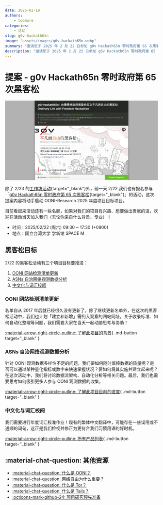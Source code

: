 ```yaml
---
date: 2025-02-18
authors:
    - toomore
categories:
    - 活动
slug: g0v-hackath65n
image: "assets/images/g0v-hackath65n.webp"
summary: "邀请您于 2025 年 2 月 22 日参加 g0v Hackath65n 零时政府第 65 次黑客松活动，一起推进项目进度！"
description: "邀请您于 2025 年 2 月 22 日参加 g0v Hackath65n 零时政府第 65 次黑客松活动，一起推进项目进度！"
---
```


# 提案 - g0v Hackath65n 零时政府第 65 次黑客松

![g0v hackath65n / 零时政府第 65 次黑客松](./assets/images/g0v-hackath65n.webp)

除了 2/23 的[工作坊活动](./rightscon25-pre-event.md){target="_blank"}外，前一天 2/22 我们也有报名参与「[g0v Hackath65n 零时政府第 65 次黑客松](https://jothon.g0v.tw/){target="_blank"}」的活动，这次提案内容将动手启动 OONI-Research 2025 年度项目目标项目。

目前看起来活动还有一些名额，如果对我们的项目有兴趣、想要做出贡献的话，欢迎在活动当天加入我们（无论你来自什么背景、专业）！

- 时间：2025/02/22 (周六) 09:30 ~ 17:30 (+0800)
- 地点：国立台湾大学 学新馆 SPACE M

<!-- more -->

## 黑客松目标

2/22 的黑客松活动有三个项目目标要推进：

1. [OONI 网站检测清单更新](../../ooni-weblists.md)
2. [ASNs 自治网络观测数据分析](../../ooni-asns-coverage.md)
3. [中文化与词汇校阅](../../ooni-i18n.md)

### OONI 网站检测清单更新

名单自从 2017 年后就已经很久没有更新了。除了继续更新名单外，在这次的黑客松活动中，我们也计划「建立和新增」需列入观察的网站网址。关于收录标准、如何自动化整理等问题，我们需要大家在当天一起动脑思考与协助！

[:material-arrow-right-circle-outline: 了解此项目的背景](../../ooni-weblists.md){ .md-button target="_blank" }

### ASNs 自治网络观测数据分析

针对 OONI 观测数据多样性不足的问题，我们要如何随时监控数据的质量呢？是否可以通过某种量化指标或数字来快速掌握状况？要如何将其实施并建立起来呢？在这次活动中，我们将讨论数据流架构、自动化分析等相关问题。最后，我们也需要思考如何吸引更多人参与 OONI 观测数据的收集。

[:material-arrow-right-circle-outline: 了解此项目目前的进度](../../ooni-weblists.md){ .md-button target="_blank" }

### 中文化与词汇校阅

我们需要进行年度词汇校准作业！现有的繁体中文翻译中，可能存在一些误用或不通顺的词句，这正是我们检视并修正为更符合我们习惯用语的好时机。

[:material-arrow-right-circle-outline: 所有产品列表](../../ooni-i18n.md){ .md-button target="_blank" }

## :material-chat-question: 其他资源

<div class="grid cards" markdown>

- [:material-chat-question: 什么是 OONI？](../../what-is-ooni.md)
- [:material-chat-question: 网络自由为什么重要？](../../internet-freedom-matter.md)
- [:material-chat-question: 什么是 Tor？](../../what-is-tor.md)
- [:material-chat-question: 什么是 Tails？](../../what-is-tails.md)
- [:octicons-mark-github-24: 项目研究预先准备](../../setup-repo.md)

</div>
